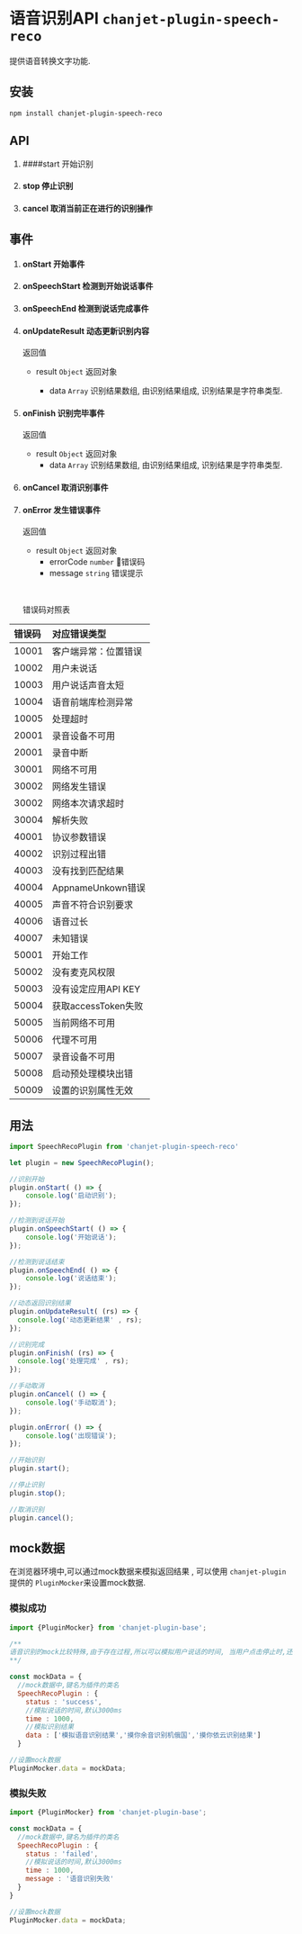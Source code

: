 # 语音识别API `chanjet-plugin-speech-reco`

提供语音转换文字功能.



## 安装

```
npm install chanjet-plugin-speech-reco
```



## API

1. ####start 开始识别
2. #### stop 停止识别

3. #### cancel 取消当前正在进行的识别操作





## 事件

1. #### onStart 开始事件

2. #### onSpeechStart 检测到开始说话事件

3. #### onSpeechEnd 检测到说话完成事件

4. #### onUpdateResult 动态更新识别内容

   返回值

   - result `Object` 返回对象

     - data `Array` 识别结果数组, 由识别结果组成, 识别结果是字符串类型.

5. #### onFinish 识别完毕事件

   返回值

   - result `Object` 返回对象
     - data `Array` 识别结果数组, 由识别结果组成, 识别结果是字符串类型.

6. #### onCancel 取消识别事件

7. #### onError 发生错误事件

   返回值

   - result `Object` 返回对象
     - errorCode `number` 错误码
     - message `string` 错误提示

   ​

   错误码对照表

   
 | 错误码   | 对应错误类型          |
   | :---- | :-------------- |
   | 10001 | 客户端异常：位置错误      |
   | 10002 | 用户未说话           |
   | 10003 | 用户说话声音太短        |
   | 10004 | 语音前端库检测异常       |
   | 10005 | 处理超时            |
   | 20001 | 录音设备不可用         |
   | 20001 | 录音中断            |
   | 30001 | 网络不可用           |
   | 30002 | 网络发生错误          |
   | 30002 | 网络本次请求超时        |
   | 30004 | 解析失败            |
   | 40001 | 协议参数错误          |
   | 40002 | 识别过程出错          |
   | 40003 | 没有找到匹配结果        |
   | 40004 | AppnameUnkown错误 |
   | 40005 | 声音不符合识别要求       |
   | 40006 | 语音过长            |
   | 40007 | 未知错误            |
   | 50001 | 开始工作            |
   | 50002 | 没有麦克风权限         |
   | 50003 | 没有设定应用API KEY   |
   | 50004 | 获取accessToken失败 |
   | 50005 | 当前网络不可用         |
   | 50006 | 代理不可用           |
   | 50007 | 录音设备不可用         |
   | 50008 | 启动预处理模块出错       |
   | 50009 | 设置的识别属性无效       |
  
   
   

## 用法

```javascript
import SpeechRecoPlugin from 'chanjet-plugin-speech-reco'

let plugin = new SpeechRecoPlugin();

//识别开始
plugin.onStart( () => {
	console.log('启动识别');
});

//检测到说话开始
plugin.onSpeechStart( () => {
	console.log('开始说话');
});

//检测到说话结束
plugin.onSpeechEnd( () => {
	console.log('说话结束');
});

//动态返回识别结果
plugin.onUpdateResult( (rs) => {
  console.log('动态更新结果' , rs);
});

//识别完成
plugin.onFinish( (rs) => {
  console.log('处理完成' , rs);
});

//手动取消
plugin.onCancel( () => {
	console.log('手动取消');
});

plugin.onError( () => {
	console.log('出现错误');
});

//开始识别
plugin.start();

//停止识别
plugin.stop();

//取消识别
plugin.cancel();

```





## mock数据

在浏览器环境中,可以通过mock数据来模拟返回结果 , 可以使用 `chanjet-plugin` 提供的 `PluginMocker`来设置mock数据.



### 模拟成功

```javascript
import {PluginMocker} from 'chanjet-plugin-base';

/**
语音识别的mock比较特殊,由于存在过程,所以可以模拟用户说话的时间, 当用户点击停止时,还是会根据status进行返回结果.
**/

const mockData = {
  //mock数据中,键名为插件的类名
  SpeechRecoPlugin : {
    status : 'success',
	//模拟说话的时间,默认3000ms
    time : 1000,
    //模拟识别结果
    data : ['模拟语音识别结果','摸你余音识别机俄国','摸你依云识别结果']
  }

//设置mock数据
PluginMocker.data = mockData;

```



### 模拟失败

```javascript
import {PluginMocker} from 'chanjet-plugin-base';

const mockData = {
  //mock数据中,键名为插件的类名
  SpeechRecoPlugin : {
    status : 'failed',
    //模拟说话的时间,默认3000ms
    time : 1000,
    message : '语音识别失败'
  }
}

//设置mock数据
PluginMocker.data = mockData;
```